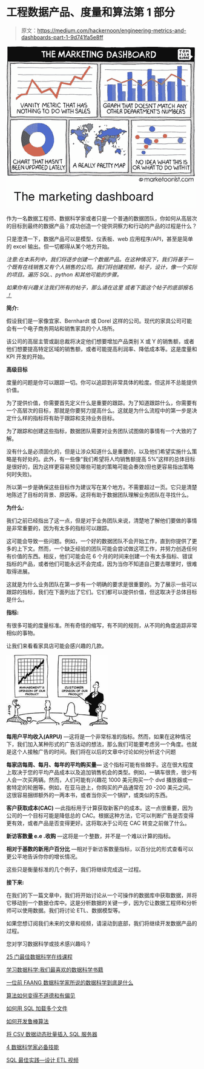 # 工程数据产品、度量和算法第 1 部分

> 原文：<https://medium.com/hackernoon/engineering-metrics-and-dashboards-part-1-9d741fa5e8ff>

![](img/9bdc10536a9f6796010ee52aeb90a800.png)

作为一名数据工程师、数据科学家或者只是一个普通的数据团队，你如何从高层次的目标到最终的数据产品？成功创造一个提供洞察力和行动的产品的过程是什么？

只是澄清一下，数据产品可以是模型、仪表板、web 应用程序/API，甚至是简单的 excel 输出。但一切都得从某个地方开始。

*注意:在本系列中，我们将逐步创建一个数据产品。在这种情况下，我们将基于一个既有在线销售又有个人销售的公司。我们将创建视频，帖子，设计，像一个实际的项目。遍历 SQL、python 和其他可能的步骤。*

*如果你有兴趣关注我们所有的帖子，那么请在这里* *或者下面这个帖子的底部报名* [*！*](https://forms.gle/yNmTTmsF3zFPjgJg9)

**简介:**

假设我们是一家像宜家、Bernhardt 或 Dorel 这样的公司。现代的家具公司可能会有一个电子商务网站和销售家具的个人场所。

该公司的高层主管或副总裁将决定他们想要增加产品类别 X 或 Y 的销售额，或者他们想要提高特定区域的销售额，或者可能提高利润率、降低成本等。这是度量和 KPI 开发的开始。

**高级目标**

度量的问题是你可以跟踪一切。你可以追踪到非常具体的粒度。但这并不总能提供价值。

为了提供价值，你需要首先定义什么是重要的跟踪。为了知道跟踪什么，你需要有一个高层次的目标，那就是你要努力提高什么。这就是为什么流程中的第一步是决定什么样的指标将有助于跟踪和支持业务目标。

为了跟踪和创建这些指标，数据团队需要对业务团队试图做的事情有一个大致的了解。

没有什么是必须固化的，但是让涉众知道什么是重要的，以及他们希望实施什么策略是有好处的。此外，有一些像“我们希望将人均销售额提高 5%”这样的总体目标是很好的，因为这样更容易预见哪些可能的策略可能会奏效(但也更容易指出策略何时失败)。

所以第一步是确保这些目标作为建议写在某个地方。不需要超过一页。它只是清楚地陈述了目标的背景、原因等。这将有助于数据团队理解业务团队在寻找什么。

**为什么:**

我们之前已经指出了这一点，但是对于业务团队来说，清楚地了解他们要做的事情是非常重要的，因为有太多的指标可以跟踪。

这可能会导致一些问题。例如，一个好的数据团队不会开始工作，直到你提供了更多的上下文。然而，一个缺乏经验的团队可能会尝试做这项工作，并努力创造任何有价值的东西。相反，他们可能会花 6 个月的时间来创建一个有太多指标、错误指标的产品，或者他们可能永远不会完成，因为当你不知道自己要去哪里时，很难取得进展。

这就是为什么业务团队在第一步有一个明确的要求是很重要的。为了展示一些可以跟踪的指标，我们在下面列出了它们。它们都可以提供价值，但这取决于总体目标是什么。

**指标:**

有很多可能的度量标准。所有奇怪的缩写，有不同的规则，从不同的角度追踪非常相似的事物。

让我们来看看家具店可能会感兴趣的几款。

![](img/a170c1140be835fdc5cbd4066aa6a4d9.png)

**每用户平均收入(ARPU)** —这将是一个非常标准的指标。然而，如果在这种情况下，我们加入某种形式的广告活动的想法，那么我们可能要考虑另一个角度。也就是这个人接触广告的时间。我们将在以后的文章中讨论如何分析这个问题

**每家店每周、每月、每年的平均购买量—** 这个指标可能有些棘手。这在很大程度上取决于您的平均产品成本以及追加销售机会的类型。例如，一辆车很贵，很少有人会一次买两辆。然而，人们可能有兴趣花 1000 美元购买一个 dvd 播放器或一套特定的轮圈等。例如，在亚马逊上，你购买的产品通常在 20 -200 美元之间。这很容易捆绑额外的一两本书，或者当你买一个锅铲，或类似的东西。

**客户获取成本(CAC)** —此指标用于计算获取新客户的成本。这一点很重要，因为公司的一个目标可能是降低总的 CAC。根据这种方法，它可以判断广告是否变得更有效，或者产品是否变得更好。这将取决于公司在 CAC 转变之前做了什么。

**新访客数量 e.e .收购** —这将是一个整数，并不是一个难以计算的指标。

**相对于基数的新用户百分比** —相对于新访客数量指标，以百分比的形式查看可以更公平地告诉你你的增长情况。

这些只是衡量标准的几个例子，我们将继续完成这一过程。

**接下来:**

在我们的下一篇文章中，我们将开始讨论从一个可操作的数据库中获取数据，并将它移动到一个数据仓库中。这是分析数据的关键一步，因为它让数据工程师和分析师可以使用数据。我们将讨论 ETL、数据模型等。

如果您想订阅我们未来的文章和视频，请滚动到底部，我们将继续开发数据产品的过程。

您对学习数据科学或技术感兴趣吗？

[25 门最佳数据科学在线课程](https://www.coriers.com/25-of-the-best-data-science-courses-online/)

[学习数据科学:我们最喜欢的数据科学书籍](https://www.coriers.com/learning-data-science-our-favorite-data-science-books/)

[一位前 FAANG 数据科学家所说的数据科学到底是什么](https://www.coriers.com/what-really-is-data-science-told-by-an-ex-microsoft-faang-data-scientist/)

[算法如何变得不道德和有偏见](http://www.acheronanalytics.com/acheron-blog/how-do-machines-learn-bias-data-science)

[如何用 SQL 加载多个文件](/coriers/how-to-load-multiple-files-into-your-database-with-python-and-sql-94e9c417da47)

[如何开发鲁棒算法](/@SeattleDataGuy/how-to-develop-a-robust-algorithm-c38e08f32201)

[将 CSV 数据动态批量插入 SQL 服务器](https://www.youtube.com/watch?v=2bBsYmQjzSE&t=4s)

[4 数据科学家必备技能](https://www.theseattledataguy.com/4-skills-data-scientist-must-have/)

[SQL 最佳实践—设计 ETL 视频](http://www.acheronanalytics.com/acheron-blog/sql-best-practices-designing-an-etl-video)